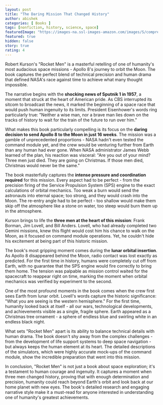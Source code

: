 ```yaml
---
layout: post
title: "The Daring Mission That Changed History"
author: abishek
categories: [ Books ]
tags: [nonfiction, history, science, space]
featuredImage: "https://images-na.ssl-images-amazon.com/images/S/compressed.photo.goodreads.com/books/1502143372i/35414997.jpg"
featured: true
hidden: false
story: true
rating: 4
---
```


Robert Kurson's "Rocket Men" is a masterful retelling of one of humanity's most audacious space missions - Apollo 8's journey to orbit the Moon. The book captures the perfect blend of technical precision and human drama that defined NASA's race against time to achieve what many thought impossible.

The narrative begins with the **shocking news of Sputnik 1 in 1957**, a moment that struck at the heart of American pride. As CBS interrupted its sitcom to broadcast the news, it marked the beginning of a space race that would push human ingenuity to its limits. President Eisenhower's words ring particularly true: "Neither a wise man, nor a brave man lies down on the tracks of history to wait for the train of the future to run over him."

What makes this book particularly compelling is its focus on the **daring decision to send Apollo 8 to the Moon in just 16 weeks**. The mission was a gamble of unprecedented proportions - NASA hadn't even tested the command module yet, and the crew would be venturing further from Earth than any human had ever gone. When NASA administrator James Webb learned of the plan, his reaction was visceral: "Are you out of your mind? Three men just died. They are going on Christmas. If those men died, Christmas would never be the same."

The book masterfully captures the **intense pressure and coordination required** for this mission. Every aspect had to be perfect - from the precision firing of the Service Propulsion System (SPS) engine to the exact calculations of orbital mechanics. <span class="spoiler">Too weak a burn would send the astronauts into eternal space; too strong, and they would crash into the Moon. The re-entry angle had to be perfect - too shallow would make them skip off the atmosphere like a stone on water, too steep would burn them up in the atmosphere.</span>

Kurson brings to life the **three men at the heart of this mission**: Frank Borman, Jim Lovell, and Bill Anders. Lovell, who had already completed two Gemini missions, knew this flight would cost him his chance to walk on the Moon, as it focused on command module operations. Yet, he couldn't hide his excitement at being part of this historic mission.

The book's most gripping moment comes during the **lunar orbital insertion**. As Apollo 8 disappeared behind the Moon, radio contact was lost exactly as predicted. For the first time in history, humans were completely cut off from Earth, with no guarantee that the SPS engine would fire correctly to bring them home. <span class="spoiler">The tension was palpable as mission control waited for the spacecraft to reappear right on time, marking the moment when orbital mechanics was verified by experiment to the second.</span>

One of the most profound moments in the book comes when the crew first sees Earth from lunar orbit. Lovell's words capture the historic significance: "What you are seeing is the western hemisphere." For the first time, humanity looked back at itself - all our wars, technological developments, and achievements visible as a single, fragile sphere. <span class="spoiler">Earth appeared as a Christmas tree ornament - a sphere of endless blue and swirling white in an endless black night.</span>

What sets "Rocket Men" apart is its ability to balance technical details with human drama. The book doesn't shy away from the complex challenges - from the development of life support systems to deep space navigation - but always keeps the human element at its heart. The detailed descriptions of the simulators, which were highly accurate mock-ups of the command module, show the incredible preparation that went into this mission.

In conclusion, "Rocket Men" is not just a book about space exploration; it's a testament to human courage and ingenuity. It captures a moment when three men changed history, proving that with enough determination and precision, humanity could reach beyond Earth's orbit and look back at our home planet with new eyes. The book's detailed research and engaging narrative style make it a must-read for anyone interested in understanding one of humanity's greatest achievements. 